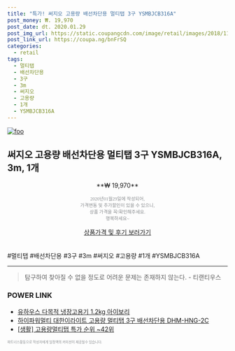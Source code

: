 ```yaml
--- 
title: "특가! 써지오 고용량 배선차단용 멀티탭 3구 YSMBJCB316A" 
post_money: ₩. 19,970 
post_date: dt. 2020.01.29 
post_img_url: https://static.coupangcdn.com/image/retail/images/2018/11/14/15/7/c15a8067-612e-4b38-895f-8fd424ecfe6e.jpg 
post_link_url: https://coupa.ng/bnFrSQ 
categories: 
  - retail 
tags: 
  - 멀티탭 
  - 배선차단용 
  - 3구 
  - 3m 
  - 써지오 
  - 고용량 
  - 1개 
  - YSMBJCB316A 
--- 
```

[![foo](https://static.coupangcdn.com/image/retail/images/2018/11/14/15/7/c15a8067-612e-4b38-895f-8fd424ecfe6e.jpg)](https://coupa.ng/bnFrSQ) 

## 써지오 고용량 배선차단용 멀티탭 3구 YSMBJCB316A, 3m, 1개 
<p style="text-align: center;">**₩ 19,970**</p> 
<p style="text-align: center;"><span style="color: #898c8f; font-family: Georgia,Times,serif; font-size: 0.75em;">2020년01월29일에 작성되어, <br>가격변동 및 추가할인이 있을 수 있으니,<br> 상품 가격을 꼭!확인해주세요.<br>행복하세요~</span> 
</p>	 
<div markdown="0" style="text-align: center;"><a href="https://coupa.ng/bnFrSQ" class="btn btn--success">상품가격 및 후기 보러가기</a></div> 
<br><br> 
  #멀티탭 #배선차단용 #3구 #3m #써지오 #고용량 #1개 #YSMBJCB316A 
<hr> 

> 탐구하여 찾아질 수 없을 정도로 어려운 문제는 존재하지 않는다. - 티랜티우스 


### POWER LINK

* <a href="https://blog.naver.com/santokki14/221787909271" target="_blank">유하우스 다목적 냉장고용기 1.2kg 아이보리</a>
* <a href="https://blog.naver.com/fasyy4321/221789397626" target="_blank">하이파워멀티 대한이라이트 고용량 멀티탭 3구 배선차단용 DHM-HNG-2C</a>
* <a href="https://blog.naver.com/sakai111/221788474294" target="_blank"> [생활] 고용량멀티탭 특가 순위 ~42위</a>

<span style="color: #898c8f; font-family: Georgia,Times,serif; font-size: 0.55em;">파트너스활동으로 작성자에게 일정액의 커미션이 제공될수 있습니다.</span> 
